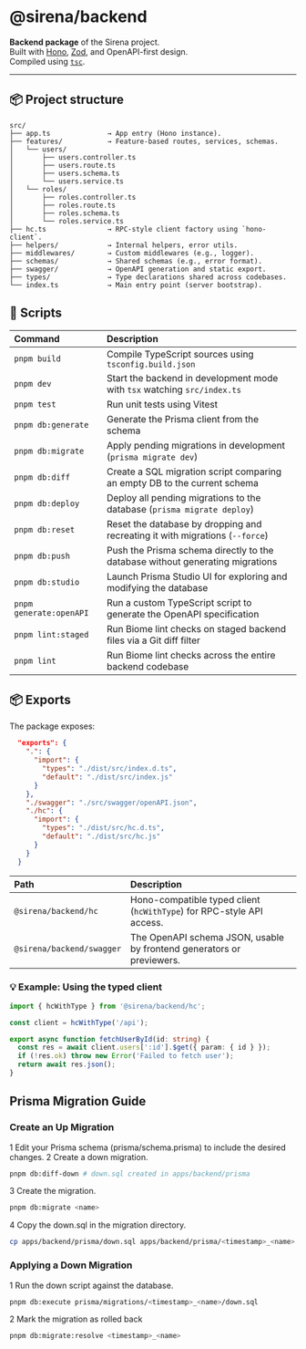 # @sirena/backend

**Backend package** of the Sirena project.  
Built with [Hono](https://hono.dev/), [Zod](https://github.com/colinhacks/zod), and OpenAPI-first design.  
Compiled using [`tsc`](https://github.com/microsoft/TypeScript).

---

## 📦 Project structure

```plaintext
src/
├── app.ts              → App entry (Hono instance).
├── features/           → Feature-based routes, services, schemas.
│   └── users/
│       ├── users.controller.ts
│       ├── users.route.ts
│       ├── users.schema.ts
│       └── users.service.ts
│   └── roles/
│       ├── roles.controller.ts
│       ├── roles.route.ts
│       ├── roles.schema.ts
│       └── roles.service.ts
├── hc.ts               → RPC-style client factory using `hono-client`.
├── helpers/            → Internal helpers, error utils.
├── middlewares/        → Custom middlewares (e.g., logger).
├── schemas/            → Shared schemas (e.g., error format).
├── swagger/            → OpenAPI generation and static export.
├── types/              → Type declarations shared across codebases.
└── index.ts            → Main entry point (server bootstrap).
```

## 🚀 Scripts

| Command                 | Description                                                                   |
| :---------------------- | :---------------------------------------------------------------------------- |
| `pnpm build`            | Compile TypeScript sources using `tsconfig.build.json`                        |
| `pnpm dev`              | Start the backend in development mode with `tsx` watching `src/index.ts`      |
| `pnpm test`             | Run unit tests using Vitest                                                   |
| `pnpm db:generate`      | Generate the Prisma client from the schema                                    |
| `pnpm db:migrate`       | Apply pending migrations in development (`prisma migrate dev`)                |
| `pnpm db:diff`          | Create a SQL migration script comparing an empty DB to the current schema     |
| `pnpm db:deploy`        | Deploy all pending migrations to the database (`prisma migrate deploy`)       |
| `pnpm db:reset`         | Reset the database by dropping and recreating it with migrations (`--force`)  |
| `pnpm db:push`          | Push the Prisma schema directly to the database without generating migrations |
| `pnpm db:studio`        | Launch Prisma Studio UI for exploring and modifying the database              |
| `pnpm generate:openAPI` | Run a custom TypeScript script to generate the OpenAPI specification          |
| `pnpm lint:staged`      | Run Biome lint checks on staged backend files via a Git diff filter           |
| `pnpm lint`             | Run Biome lint checks across the entire backend codebase                      |

## 📦 Exports

The package exposes:

```json
  "exports": {
    ".": {
      "import": {
        "types": "./dist/src/index.d.ts",
        "default": "./dist/src/index.js"
      }
    },
    "./swagger": "./src/swagger/openAPI.json",
    "./hc": {
      "import": {
        "types": "./dist/src/hc.d.ts",
        "default": "./dist/src/hc.js"
      }
    }
  }
```

| Path | Description |
|:--|:--|
| `@sirena/backend/hc` | Hono-compatible typed client (`hcWithType`) for RPC-style API access. |
| `@sirena/backend/swagger` | The OpenAPI schema JSON, usable by frontend generators or previewers. |

### 💡 Example: Using the typed client

```ts
import { hcWithType } from '@sirena/backend/hc';

const client = hcWithType('/api');

export async function fetchUserById(id: string) {
  const res = await client.users[':id'].$get({ param: { id } });
  if (!res.ok) throw new Error('Failed to fetch user');
  return await res.json();
}
```

## Prisma Migration Guide

### Create an Up Migration

1 Edit your Prisma schema (prisma/schema.prisma) to include the desired changes.
2 Create a down migration.

```bash
pnpm db:diff-down # down.sql created in apps/backend/prisma
```

3 Create the migration.

```bash
pnpm db:migrate <name>
```

4 Copy the down.sql in the migration directory.

```bash
cp apps/backend/prisma/down.sql apps/backend/prisma/<timestamp>_<name>
```

### Applying a Down Migration

1 Run the down script against the database.

```bash
pnpm db:execute prisma/migrations/<timestamp>_<name>/down.sql
```

2 Mark the migration as rolled back

```bash
pnpm db:migrate:resolve <timestamp>_<name>
```
